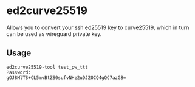 # ed2curve25519

Allows you to convert your ssh ed25519 key to curve25519, which in turn can be used as wireguard private key.

## Usage

~~~~ 
ed2curve25519-tool test_pw_ttt
Password: 
gOJ8MlTS+CL5mvBtZS0sufvNHz2uDJ2OCQ4gQC7azG8=
~~~~
